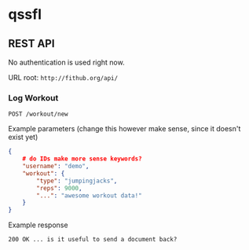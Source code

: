 qssfl
=====


REST API
--------

No authentication is used right now.

URL root: `http://fithub.org/api/`


### Log Workout

```
POST /workout/new
```

Example parameters (change this however make sense, since it doesn't exist yet)
```json
{
    # do IDs make more sense keywords?
    "username": "demo",
    "workout": {
        "type": "jumpingjacks",
        "reps": 9000,
        "...": "awesome workout data!"
    }
}
```

Example response
```
200 OK ... is it useful to send a document back?
```
